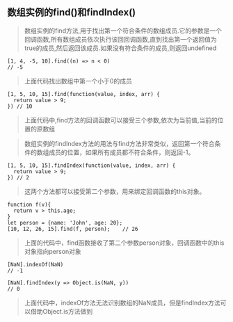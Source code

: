 ## 数组实例的find()和findIndex()
>数组实例的find方法,用于找出第一个符合条件的数组成员.它的参数是一个回调函数,所有数组成员依次执行该回回调函数,直到找出第一个返回值为true的成员,然后返回该成员.如果没有符合条件的成员,则返回undefined
```
[1, 4, -5, 10].find((n) => n < 0)
// -5
```
>上面代码找出数组中第一个小于0的成员
```
[1, 5, 10, 15].find(function(value, index, arr) {
  return value > 9;
}) // 10
```
>上面代码中,find方法的回调函数可以接受三个参数,依次为当前值,当前的位置的原数组

>数组实例的findIndex方法的用法与find方法非常类似，返回第一个符合条件的数组成员的位置，如果所有成员都不符合条件，则返回-1。
```
[1, 5, 10, 15].findIndex(function(value, index, arr) {
  return value > 9;
}) // 2
```
>这两个方法都可以接受第二个参数，用来绑定回调函数的this对象。
```
function f(v){
  return v > this.age;
}
let person = {name: 'John', age: 20};
[10, 12, 26, 15].find(f, person);    // 26
```
>上面的代码中，find函数接收了第二个参数person对象，回调函数中的this对象指向person对象
```
[NaN].indexOf(NaN)
// -1

[NaN].findIndex(y => Object.is(NaN, y))
// 0
```
>上面代码中，indexOf方法无法识别数组的NaN成员，但是findIndex方法可以借助Object.is方法做到